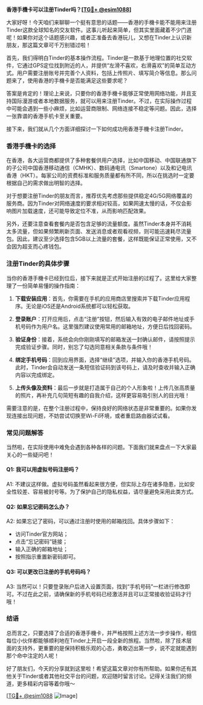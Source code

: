 **香港手機卡可以注册Tinder吗？[[TG💪+ @esim1088](https://t.me/s/esim1088)]**

大家好呀！今天咱们来聊聊一个挺有意思的话题——香港的手機卡能不能用来注册Tinder这款全球知名的交友软件。这事儿听起来简单，但其实里面藏着不少门道呢！如果你对这个话题感兴趣，或者正准备去香港玩儿，又想在Tinder上认识新朋友，那这篇文章可千万别错过啦！

首先，我们得明白Tinder的基本操作流程。Tinder是一款基于地理位置的社交软件，它通过GPS定位找到附近的人，并提供“左滑不喜欢，右滑喜欢”的简单互动方式。用户需要注册账号并完善个人资料，包括上传照片、填写简介等信息。那么问题来了，使用香港的手機卡是否能满足这些要求呢？

答案是肯定的！理论上来说，只要你的香港手機卡能够正常使用网络功能，并且支持国际漫游或者本地数据服务，就可以用来注册Tinder。不过，在实际操作过程中可能会遇到一些小麻烦，比如运营商限制、网络连接不稳定等问题。因此，选择一张靠谱的香港手机卡至关重要。

接下来，我们就从几个方面详细探讨一下如何成功用香港手機卡注册Tinder。

### 香港手機卡的选择

在香港，各大运营商都提供了多种套餐供用户选择，比如中国移动、中国联通旗下的子公司中国香港移动通信（CMHK）、数码通电讯（Smartone）以及和记电讯香港（HKT）。每家公司的资费标准和服务质量都有所不同，所以在挑选时一定要根据自己的需求做出明智的选择。

对于想要注册Tinder的朋友而言，推荐优先考虑那些提供稳定4G/5G网络覆盖的服务商。因为Tinder对网络速度的要求相对较高，如果网速太慢的话，不仅会影响图片加载速度，还可能导致定位不准，从而影响匹配效果。

另外，还要注意查看套餐内是否包含足够的流量额度。虽然Tinder本身并不消耗太多流量，但如果频繁刷新页面、发送消息或者观看视频，则可能迅速耗尽流量包。因此，建议至少选择包含5GB以上流量的套餐，这样既能保证正常使用，又不会因为超支而心疼钱包。

### 注册Tinder的具体步骤

当你的香港手機卡已经到位后，接下来就是正式开始注册的过程了。这里给大家整理了一份简单易懂的操作指南：

1. **下载安装应用**：首先，你需要在手机的应用商店里搜索并下载Tinder应用程序。无论是iOS还是Android系统都可以轻松获取。

2. **登录账户**：打开应用后，点击“注册”按钮，然后输入有效的电子邮件地址或手机号码作为用户名。这里强烈建议使用常用的邮箱地址，方便日后找回密码。

3. **验证身份**：接着，系统会向你刚刚填写的邮箱发送一封确认邮件，请按照提示完成验证步骤。同时，别忘了勾选同意相关条款与条件哦！

4. **绑定手机号码**：回到应用界面，选择“继续”选项，并输入你的香港手机号码。此时，Tinder会自动发送一条短信验证码到该号码上，请及时查收并输入正确内容以完成绑定。

5. **上传头像及资料**：最后一步就是打造属于自己的个人形象啦！上传几张高质量的照片，再补充几句简短有趣的自我介绍，这样更容易吸引别人的目光哦！

需要注意的是，在整个注册过程中，保持良好的网络状态是非常重要的。如果你发现连接出现问题，不妨尝试切换至Wi-Fi环境，或者重启路由器试试看。

### 常见问题解答

当然啦，在实际使用中难免会遇到各种各样的问题。下面我们就来盘点一下大家最关心的一些疑问吧！

#### Q1: 我可以用虚拟号码注册吗？
A1: 不建议这样做。虚拟号码虽然看起来很方便，但实际上存在诸多隐患，比如安全性较差、容易被封号等。为了保护自己的隐私权益，请尽量避免采用此类方式。

#### Q2: 如果忘记密码怎么办？
A2: 如果忘记了密码，可以通过注册时使用的邮箱找回。具体步骤如下：
   - 访问Tinder官方网站；
   - 点击“忘记密码”链接；
   - 输入正确的邮箱地址；
   - 按照指示重置新密码即可。

#### Q3: 可以更改已注册的手机号码吗？
A3: 当然可以！只要登录账户后进入设置页面，找到“手机号码”一栏进行修改即可。不过在此之前，请确保新的手机号码已经激活并且可以正常接收验证码才行哦！

### 结语

总而言之，只要选择了合适的香港手機卡，并严格按照上述方法一步步操作，相信每位小伙伴都能够顺利地在Tinder上开启一段全新的旅程。当然啦，除了技术层面的支持外，更重要的是保持积极乐观的心态，勇敢迈出第一步，说不定就能遇到那个命中注定的人呢！

好了朋友们，今天的分享就到这里啦！希望这篇文章对你有所帮助。如果你还有其他关于Tinder或者其他社交平台的问题，欢迎随时留言讨论。记得关注我们的频道，更多精彩内容等着你哦～

[[TG💪+ @esim1088](https://t.me/s/esim1088) ![Image](https://i.postimg.cc/4NQfJmqS/Snipaste-2025-05-13-00-14-12.png)]